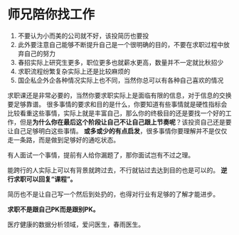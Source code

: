 # 师兄陪你找工作

1. 不要认为小而美的公司就不好，该投简历也要投
2. 此外要注意自己能够不断提升自己是一个很明确的目的，不要在求职过程中放弃自己的努力
3. 春招实际上研究生更多，职位更多也就薪水更高，数量并不一定就比秋招少
4. 求职流程纷繁复杂实际上还是比较麻烦的
5. 国企私企外企各种情况实际上也不同，当然你总可以有各种自己喜欢的情况




求职课还是非常必要的，当然你要求职实际上是面临有限的信息，对于信息的交换要足够靠谱。
很多事情的要求和目的是什么，你要知道有些事情就是硬性指标会比较看重这些事情，实际上就是丰富自己，那么你的终极目的还是要找一个好的工作，但是**为什么你在最后这个阶段让自己不让自己跟上节奏呢**？该投资自己还是要让自己足够明白这些事情。
**或多或少的有点启发**，很多事情你要理解并不是仅仅走一条路，而是做到足够好的通吃状态。


有人面试一个事情，提前有人给你漏题了，那你面试岂有不过之理。




能跨行的人实际上可以有背景就跨过去，不行就钻过去达到目的也是可以的。
**逆行求职可以回复“课程”。**




简历也不是让自己写一个然后到处扔的，也得对行业有足够的了解才能进步。






**求职不是跟自己PK而是跟别PK。**


医疗健康的数据分析领域，爱问医生，春雨医生。







